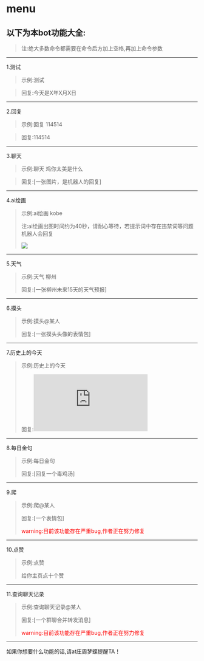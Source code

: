# menu

## 以下为本bot功能大全:

> 注:绝大多数命令都需要在命令后方加上空格,再加上命令参数 

---

1.测试

> 示例:测试

> 回复:今天是X年X月X日

---

2.回复 

> 示例:回复 114514

> 回复:114514

---

3.聊天

> 示例:聊天 鸡你太美是什么

> 回复:[一张图片，是机器人的回复]

---

4.ai绘画

> 示例:ai绘画 kobe
> 
> 注:ai绘画出图时间约为40秒，请耐心等待，若提示词中存在违禁词等问题机器人会回复
> 
> ![](https://sc-maas.oss-cn-shanghai.aliyuncs.com/outputs/b5a3d05b-ee98-47a7-a8ba-a3af658156de_0.jpeg?OSSAccessKeyId=LTAI5tQnPSzwAnR8NmMzoQq4&Expires=1740230433&Signature=ztU1cPN20R8qXaNZSU8V4dKC3XE%3D)

---

5.天气

> 示例:天气 柳州
> 
> 回复:[一张柳州未来15天的天气预报]

---

6.摸头

> 示例:摸头@某人
> 
> 回复:[一张摸头头像的表情包]

---

7.历史上的今天

> 示例:历史上的今天
> 
> 回复:![](https://xiaoapi.cn/API/lssdjt_pic.php)

---

8.每日金句

> 示例:每日金句
> 
> 回复:[回复一个毒鸡汤]

---

9.爬

> 示例:爬@某人
> 
> 回复:[一个表情包]
> 
> <font color=red>warning:目前该功能存在严重bug,作者正在努力修复</font>

---

10.点赞

> 示例:点赞
> 
> 给你主页点十个赞

---

11.查询聊天记录

> 示例:查询聊天记录@某人
> 
> 回复:[一个群聊合并转发消息]
> 
> <font color=red>warning:目前该功能存在严重bug,作者正在努力修复</font>

---

如果你想要什么功能的话,请at庄周梦蝶提醒TA！
